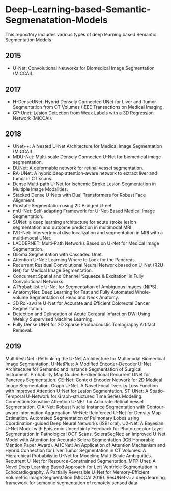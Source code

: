 # Deep-Learning-based-Semantic-Segmenatation-Models
This repository includes various types of deep learning based Semantic Segmentation Models



## 2015
* U-Net: Convolutional Networks for Biomedical Image Segmentation (MICCAI).
## 2017
* H-DenseUNet: Hybrid Densely Connected UNet for Liver and Tumor Segmentation from CT Volumes (IEEE Transactions on Medical Imaging.
* GP-Unet: Lesion Detection from Weak Labels with a 3D Regression Network (MICCAI).
## 2018
* UNet++: A Nested U-Net Architecture for Medical Image Segmentation (MICCAI).
* MDU-Net: Multi-scale Densely Connected U-Net for biomedical image segmentation.
* DUNet: A deformable network for retinal vessel segmentation.
* RA-UNet: A hybrid deep attention-aware network to extract liver and tumor in CT scans.
* Dense Multi-path U-Net for Ischemic Stroke Lesion Segmentation in Multiple Image Modalities.
* Stacked Dense U-Nets with Dual Transformers for Robust Face Alignment.
* Prostate Segmentation using 2D Bridged U-net.
* nnU-Net: Self-adapting Framework for U-Net-Based Medical Image Segmentation.
* SUNet: a deep learning architecture for acute stroke lesion segmentation and outcome prediction in multimodal MRI.
* IVD-Net: Intervertebral disc localization and segmentation in MRI with a multi-modal UNet.
* LADDERNET: Multi-Path Networks Based on U-Net for Medical Image Segmentation.
* Glioma Segmentation with Cascaded Unet.
* Attention U-Net: Learning Where to Look for the Pancreas.
* Recurrent Residual Convolutional Neural Network based on U-Net (R2U-Net) for Medical Image Segmentation.
* Concurrent Spatial and Channel ‘Squeeze & Excitation’ in Fully Convolutional Networks.
* A Probabilistic U-Net for Segmentation of Ambiguous Images (NIPS).
* AnatomyNet: Deep Learning for Fast and Fully Automated Whole-volume Segmentation of Head and Neck Anatomy.
* 3D RoI-aware U-Net for Accurate and Efficient Colorectal Cancer Segmentation.
* Detection and Delineation of Acute Cerebral Infarct on DWI Using Weakly Supervised Machine Learning.
* Fully Dense UNet for 2D Sparse Photoacoustic Tomography Artifact Removal.
## 2019
MultiResUNet : Rethinking the U-Net Architecture for Multimodal Biomedical Image Segmentation.
U-NetPlus: A Modified Encoder-Decoder U-Net Architecture for Semantic and Instance Segmentation of Surgical Instrument.
Probability Map Guided Bi-directional Recurrent UNet for Pancreas Segmentation.
CE-Net: Context Encoder Network for 2D Medical Image Segmentation.
Graph U-Net.
A Novel Focal Tversky Loss Function with Improved Attention U-Net for Lesion Segmentation.
ST-UNet: A Spatio-Temporal U-Network for Graph-structured Time Series Modeling.
Connection Sensitive Attention U-NET for Accurate Retinal Vessel Segmentation.
CIA-Net: Robust Nuclei Instance Segmentation with Contour-aware Information Aggregation.
W-Net: Reinforced U-Net for Density Map Estimation.
Automated Segmentation of Pulmonary Lobes using Coordination-guided Deep Neural Networks (ISBI oral).
U2-Net: A Bayesian U-Net Model with Epistemic Uncertainty Feedback for Photoreceptor Layer Segmentation in Pathological OCT Scans.
ScleraSegNet: an Improved U-Net Model with Attention for Accurate Sclera Segmentation (ICB Honorable Mention Paper Award).
AHCNet: An Application of Attention Mechanism and Hybrid Connection for Liver Tumor Segmentation in CT Volumes.
A Hierarchical Probabilistic U-Net for Modeling Multi-Scale Ambiguities.
Recurrent U-Net for Resource-Constrained Segmentation.
MFP-Unet: A Novel Deep Learning Based Approach for Left Ventricle Segmentation in Echocardiography.
A Partially Reversible U-Net for Memory-Efficient Volumetric Image Segmentation (MICCAI 2019).
ResUNet-a: a deep learning framework for semantic segmentation of remotely sensed data.
